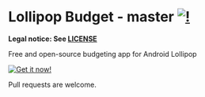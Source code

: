Lollipop Budget - master [![!](https://travis-ci.org/Stoyicker/Lollipop-Budget.svg?branch=master)](https://travis-ci.org/Stoyicker/Lollipop-Budget)
=======

**Legal notice: See [LICENSE](https://raw.githubusercontent.com/Stoyicker/Lollipop-Budget/master/LICENSE "LICENSE")**

Free and open-source budgeting app for Android Lollipop

[![Get it now!](http://developer.android.com/images/brand/en_generic_rgb_wo_60.png "Get it now!")](https://play.google.com/store/apps/details?id=org.jorge.lbudget)



Pull requests are welcome.
